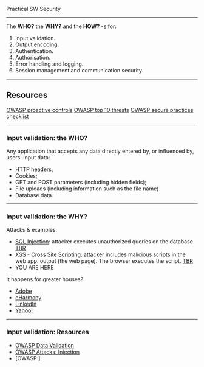 Practical SW Security

---

The **WHO?** the **WHY?** and the **HOW?** -s for:

1. Input validation.
2. Output encoding.
3. Authentication.
4. Authorisation.
5. Error handling and logging.
6. Session management and communication security.

---

## Resources

[OWASP proactive controls](https://www.owasp.org/index.php/OWASP_Proactive_Controls#tab=OWASP_Proactive_Controls_2016)
[OWASP top 10 threats](https://www.owasp.org/index.php/Top_10_2013-A1-Injection)
[OWASP secure practices checklist](https://www.owasp.org/images/0/08/OWASP_SCP_Quick_Reference_Guide_v2.pdf)

---

### Input validation: the WHO?

Any application that accepts any data directly entered by, or influenced by, users.
Input data:
 * HTTP headers;
 * Cookies;
 * GET and POST parameters (including hidden fields);
 * File uploads (including information such as the file name)
 * Database data.

---

### Input validation: the WHY?

Attacks & examples:
 * [SQL Injection](https://www.owasp.org/index.php/Top_10_2013-A1-Injection): attacker executes unauthorized queries on the database.
[TBR](https://teammentor.net/angular/user/article/48a2190c895f/SQL-Injection)
 * [XSS - Cross Site Scripting](https://www.owasp.org/index.php/Top_10_2013-A3-Cross-Site_Scripting_(XSS)): attacker includes malicious scripts in the web app. output (the web page). The browser executes the script.
[TBR](https://teammentor.net/angular/user/article/34a6fa70da68/Cross-Site-Scripting)
 * YOU ARE HERE

It happens for greater houses?
 * [Adobe](https://arstechnica.com/security/2012/11/adobe-breach-reportedly-spills-easy-to-crack-password-hashes)
 * [eHarmony](http://mashable.com/2012/06/06/eharmony-passwords-stolen/#lPddW5ZTV5qq)
 * [LinkedIn](http://money.cnn.com/2012/06/06/technology/linkedin-password-hack/index.htm)
 * [Yahoo!](https://en.wikipedia.org/wiki/2012_Yahoo!_Voices_hack)
 


---

### Input validation: Resources
 * [OWASP Data Validation](https://www.owasp.org/index.php/Data_Validation)
 * [OWASP Attacks: Injection](https://www.owasp.org/index.php/Top_10_2013-A1-Injection)
 * [OWASP ]

